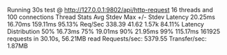 Running 30s test @ http://127.0.0.1:9802/api/http-request
  16 threads and 100 connections
  Thread Stats   Avg      Stdev     Max   +/- Stdev
    Latency    20.25ms   16.70ms 159.11ms   95.13%
    Req/Sec   338.39     41.62     1.57k    84.11%
  Latency Distribution
     50%   16.73ms
     75%   19.01ms
     90%   21.95ms
     99%  115.17ms
  161925 requests in 30.10s, 56.21MB read
Requests/sec:   5379.55
Transfer/sec:      1.87MB
